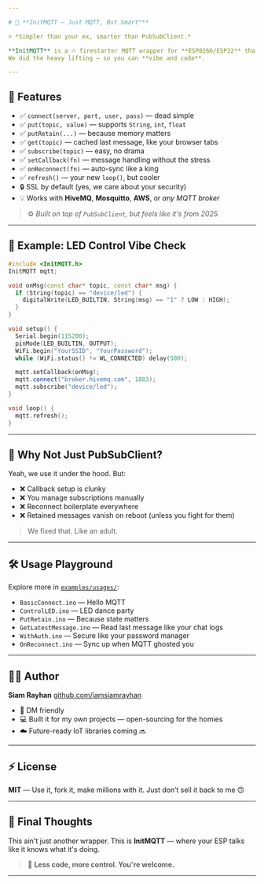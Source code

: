 ```yaml
---

# 🧠 **InitMQTT — Just MQTT, But Smart™**

> *Simpler than your ex, smarter than PubSubClient.*

**InitMQTT** is a 🔥 firestarter MQTT wrapper for **ESP8266/ESP32** that eliminates the boring boilerplate. No more messing with `client.setCallback(...)`, `loop()`, `reconnect()`, or deciphering `payload[]`.
We did the heavy lifting — so you can **vibe and code**.

---
```


## 🚀 Features

* ✅ `connect(server, port, user, pass)` — dead simple
* ✅ `put(topic, value)` — supports `String`, `int`, `float`
* ✅ `putRetain(...)` — because memory matters
* ✅ `get(topic)` — cached last message, like your browser tabs
* ✅ `subscribe(topic)` — easy, no drama
* ✅ `setCallback(fn)` — message handling without the stress
* ✅ `onReconnect(fn)` — auto-sync like a king
* ✅ `refresh()` — your new `loop()`, but cooler
* 🔒 SSL by default (yes, we care about your security)
* 💡 Works with **HiveMQ**, **Mosquitto**, **AWS**, or *any MQTT broker*

> ⚙️ *Built on top of `PubSubClient`, but feels like it's from 2025.*

---

## 🧪 Example: LED Control Vibe Check

```cpp
#include <InitMQTT.h>
InitMQTT mqtt;

void onMsg(const char* topic, const char* msg) {
  if (String(topic) == "device/led") {
    digitalWrite(LED_BUILTIN, String(msg) == "1" ? LOW : HIGH);
  }
}

void setup() {
  Serial.begin(115200);
  pinMode(LED_BUILTIN, OUTPUT);
  WiFi.begin("YourSSID", "YourPassword");
  while (WiFi.status() != WL_CONNECTED) delay(500);

  mqtt.setCallback(onMsg);
  mqtt.connect("broker.hivemq.com", 1883);
  mqtt.subscribe("device/led");
}

void loop() {
  mqtt.refresh();
}
```

---

## 🤡 Why Not Just PubSubClient?

Yeah, we use it under the hood. But:

* ❌ Callback setup is clunky
* ❌ You manage subscriptions manually
* ❌ Reconnect boilerplate everywhere
* ❌ Retained messages vanish on reboot (unless you fight for them)

> We fixed that. Like an adult.

---

## 🛠️ Usage Playground

Explore more in [`examples/usages/`](examples/usages/):

* `BasicConnect.ino` — Hello MQTT
* `ControlLED.ino` — LED dance party
* `PutRetain.ino` — Because state matters
* `GetLatestMessage.ino` — Read last message like your chat logs
* `WithAuth.ino` — Secure like your password manager
* `OnReconnect.ino` — Sync up when MQTT ghosted you

---

## 👨‍💻 Author

**Siam Rayhan**
[github.com/iamsiamrayhan](https://github.com/iamsiamrayhan)

* 💬 DM friendly
* 💻 Built it for my own projects — open-sourcing for the homies
* ☁️ Future-ready IoT libraries coming 🔜

---

## ⚡ License

**MIT** — Use it, fork it, make millions with it.
Just don’t sell it back to me 🙃

---

## 📢 Final Thoughts

This ain't just another wrapper.
This is **InitMQTT** — where your ESP talks like it knows what it's doing.

> 🧠 **Less code, more control. You're welcome.**

---
